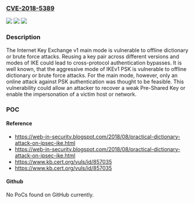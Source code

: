 ### [CVE-2018-5389](https://cve.mitre.org/cgi-bin/cvename.cgi?name=CVE-2018-5389)
![](https://img.shields.io/static/v1?label=Product&message=Internet%20Key%20Exchange%20Protocol&color=blue)
![](https://img.shields.io/static/v1?label=Version&message=Version%201Version%201%20Main%20Mode%20&color=brighgreen)
![](https://img.shields.io/static/v1?label=Vulnerability&message=CWE-323&color=brighgreen)

### Description

The Internet Key Exchange v1 main mode is vulnerable to offline dictionary or brute force attacks. Reusing a key pair across different versions and modes of IKE could lead to cross-protocol authentication bypasses. It is well known, that the aggressive mode of IKEv1 PSK is vulnerable to offline dictionary or brute force attacks. For the main mode, however, only an online attack against PSK authentication was thought to be feasible. This vulnerability could allow an attacker to recover a weak Pre-Shared Key or enable the impersonation of a victim host or network.

### POC

#### Reference
- https://web-in-security.blogspot.com/2018/08/practical-dictionary-attack-on-ipsec-ike.html
- https://web-in-security.blogspot.com/2018/08/practical-dictionary-attack-on-ipsec-ike.html
- https://www.kb.cert.org/vuls/id/857035
- https://www.kb.cert.org/vuls/id/857035

#### Github
No PoCs found on GitHub currently.

